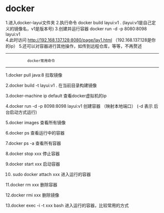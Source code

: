 # docker
1.进入docker-layui文件夹
2.执行命令 docker build layui:v1 .    (layui:v1是自己定义的镜像名，v1是版本号)
3.创建并运行容器 docker run -d -p 8080:8098  layui:v1  
4.此时访问 http://192.168.137.128:8080/page/lay1.html （192.168.137.128是你的ip）
5.还可以对容器进行其他操作，如传到远程仓库，等等，不再赘述


---------------------------------------------------------------
              docker常用命令
---------------------------------------------------------------
1.docker pull java:8   		拉取镜像

2.docker build -t layui:v1 .  		在当前目录构建镜像

3.docker-machine ip default 	 	查看docker虚拟机的ip

4.docker run -d -p 8098:8098 layui:v1  	创建容器 （映射本地端口）   (-d 表示 后台启动方式运行)

5.docker images 			查看所有镜像

6.docker ps                                               查看运行中的容器

7.docker ps -a 			查看所有容器

8.docker stop xxx			停止容器

9.docker start xxx			启动容器

10. sudo docker attach xxx		进入运行的容器

11.docker rm xxx			删除容器

12.docker rmi xxx 			删除镜像

13.docker exec -i -t xxx bash   进入运行的容器，比较常用的方式
